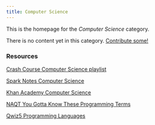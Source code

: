 ```yaml
---
title: Computer Science
---
```


This is the homepage for the *Computer Science* category.

There is no content yet in this category. [Contribute some!](/contribute/index.html)

### Resources

[Crash Course Computer Science playlist](https://www.youtube.com/watch?v=tpIctyqH29Q&list=PLH2l6uzC4UEW0s7-KewFLBC1D0l6XRfye)

[Spark Notes Computer Science](https://www.sparknotes.com/cs/)

[Khan Academy Computer Science](https://www.khanacademy.org/computing/ap-computer-science-principles)

[NAQT You Gotta Know These Programming Terms](https://www.naqt.com/you-gotta-know/programming-terms.html)

[Qwiz5 Programming Languages](https://www.qwizbowl.com/post/qwiz5-quizbowl-programming)
